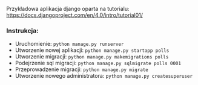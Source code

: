Przykładowa aplikacja django oparta na tutorialu: https://docs.djangoproject.com/en/4.0/intro/tutorial01/

### Instrukcja:
- Uruchomienie: `python manage.py runserver`
- Utworzenie nowej aplikacji: `python manage.py startapp polls`
- Utworzenie migracji: `python manage.py makemigrations polls`
- Podejrzenie sql migracji: `python manage.py sqlmigrate polls 0001`
- Przeprowadzenie migracji: `python manage.py migrate`
- Utworzenie nowego administratora: `python manage.py createsuperuser`
